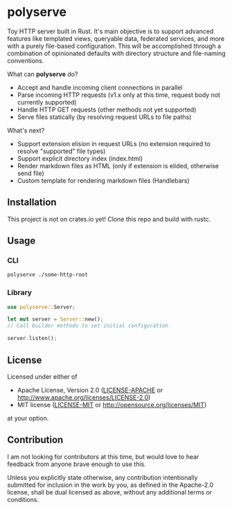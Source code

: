 # polyserve

Toy HTTP server built in Rust.
It's main objective is to support advanced features like templated views, queryable data, federated services, and more with a purely file-based configuration. This will be accomplished through a combination of opinionated defaults with directory structure and file-naming conventions.

What can **polyserve** do?
 - Accept and handle incoming client connections in parallel
 - Parse incoming HTTP requests (v1.x only at this time, request body not currently supported)
 - Handle HTTP GET requests (other methods not yet supported)
 - Serve files statically (by resolving request URLs to file paths)

What's next?
 - Support extension elision in request URLs (no extension required to resolve "supported" file types)
 - Support explicit directory index (index.html)
 - Render markdown files as HTML (only if extension is elided, otherwise send file)
 - Custom template for rendering markdown files (Handlebars)

## Installation

This project is not on crates.io yet! Clone this repo and build with rustc.

## Usage

### CLI

```bash
polyserve ./some-http-root
```

### Library

```rust
use polyserve::Server;

let mut server = Server::new();
// Call builder methods to set initial configuration

server.listen();
```

## License

Licensed under either of

 * Apache License, Version 2.0
   ([LICENSE-APACHE](LICENSE-APACHE) or http://www.apache.org/licenses/LICENSE-2.0)
 * MIT license
   ([LICENSE-MIT](LICENSE-MIT) or http://opensource.org/licenses/MIT)

at your option.

## Contribution

I am not looking for contributors at this time, but would love to hear feedback from anyone brave enough to use this.

Unless you explicitly state otherwise, any contribution intentionally submitted for inclusion in the work by you, as defined in the Apache-2.0 license, shall be dual licensed as above, without any additional terms or conditions.